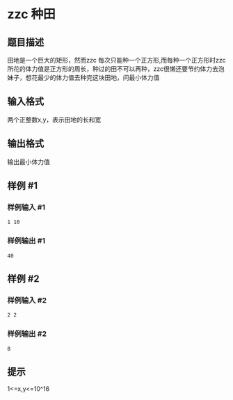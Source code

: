 # zzc 种田

## 题目描述

田地是一个巨大的矩形，然而zzc 每次只能种一个正方形,而每种一个正方形时zzc所花的体力值是正方形的周长，种过的田不可以再种，zzc很懒还要节约体力去泡妹子，想花最少的体力值去种完这块田地，问最小体力值


## 输入格式

两个正整数x,y，表示田地的长和宽


## 输出格式

输出最小体力值


## 样例 #1

### 样例输入 #1
```
1 10
```

### 样例输出 #1

```
40
```

## 样例 #2

### 样例输入 #2
```
2 2
```

### 样例输出 #2

```
8
```

## 提示

1<=x,y<=10^16

